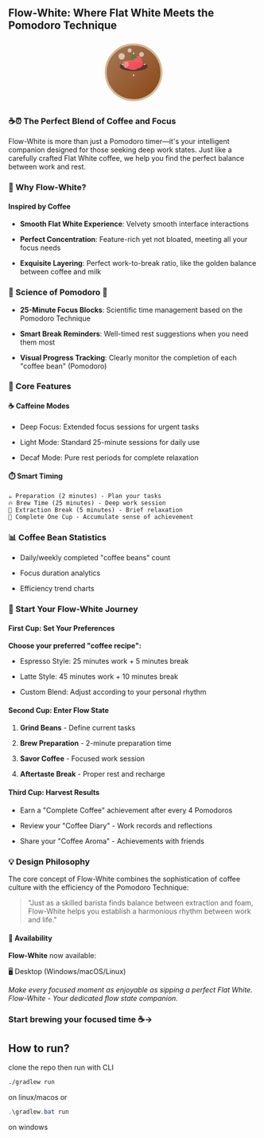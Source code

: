 ## **Flow-White**: Where Flat White Meets the Pomodoro Technique

<div align="center">
<svg width="128" height="128" viewBox="0 0 16 16" xmlns="http://www.w3.org/2000/svg">
    <defs>
        <linearGradient id="coffeeGradient" x1="0%" y1="0%" x2="100%" y2="100%">
            <stop offset="0%" stop-color="#A67B5B"/>
            <stop offset="100%" stop-color="#8B4513"/>
        </linearGradient>
        <linearGradient id="tomatoGradient" x1="0%" y1="0%" x2="100%" y2="100%">
            <stop offset="0%" stop-color="#FF6B6B"/>
            <stop offset="100%" stop-color="#FF4757"/>
        </linearGradient>
    </defs>
    <circle cx="8" cy="8" r="7" fill="url(#coffeeGradient)" stroke="#D4B896" stroke-width="0.5"/>
    <ellipse cx="8" cy="6.5" rx="3.5" ry="1.2" fill="#4A2C2A" opacity="0.8"/>
    <path d="M 8,5
           C 9,3 10,4 10,5
           C 11,6 10,7 9,7
           C 8,8 7,7 6,7
           C 5,6 6,5 7,5
           Z"
          fill="url(#tomatoGradient)"
          opacity="0.9"/>
    <path d="M 7,4.5
           L 8,3
           L 9,4.5
           Z"
          fill="#2E8B57"
          opacity="0.8"/>
    <g opacity="0.6">
        <circle cx="5" cy="4" r="0.8" fill="#FFFFFF"/>
        <circle cx="10" cy="3.5" r="0.6" fill="#FFFFFF"/>
        <circle cx="7" cy="2.5" r="0.5" fill="#FFFFFF"/>
    </g>
    <g stroke="#FFFFFF" stroke-width="0.3" opacity="0.7">
        <line x1="8" y1="3" x2="8" y2="3.5"/>
        <line x1="11" y1="6" x2="10.5" y2="6"/>
        <line x1="8" y1="9" x2="8" y2="8.5"/>
        <line x1="5" y1="6" x2="5.5" y2="6"/>
    </g>
    <circle cx="6" cy="6" r="0.8" fill="#FFFFFF" opacity="0.3"/>
</svg>
</div>

### ☕⏰ The Perfect Blend of Coffee and Focus

Flow-White is more than just a Pomodoro timer—it's your intelligent companion designed for those seeking deep work states. Just like a carefully crafted Flat White coffee, we help you find the perfect balance between work and rest.

### 🌟 Why Flow-White?
#### Inspired by Coffee 
- **Smooth Flat White Experience**: Velvety smooth interface interactions

- **Perfect Concentration**: Feature-rich yet not bloated, meeting all your focus needs

- **Exquisite Layering**: Perfect work-to-break ratio, like the golden balance between coffee and milk

### 🍅 Science of Pomodoro 🍅
- **25-Minute Focus Blocks**: Scientific time management based on the Pomodoro Technique

- **Smart Break Reminders**: Well-timed rest suggestions when you need them most

- **Visual Progress Tracking**: Clearly monitor the completion of each "coffee bean" (Pomodoro)

### 🎯 Core Features
#### ☕ Caffeine Modes
- Deep Focus: Extended focus sessions for urgent tasks

- Light Mode: Standard 25-minute sessions for daily use

- Decaf Mode: Pure rest periods for complete relaxation

#### ⏱️ Smart Timing
```text
☕ Preparation (2 minutes) - Plan your tasks
🔥 Brew Time (25 minutes) - Deep work session
🔄 Extraction Break (5 minutes) - Brief relaxation
🎯 Complete One Cup - Accumulate sense of achievement
```

### 📊 Coffee Bean Statistics
- Daily/weekly completed "coffee beans" count

- Focus duration analytics

- Efficiency trend charts

### 🚀 Start Your Flow-White Journey
#### First Cup: Set Your Preferences
**Choose your preferred "coffee recipe":**

- Espresso Style: 25 minutes work + 5 minutes break

- Latte Style: 45 minutes work + 10 minutes break

- Custom Blend: Adjust according to your personal rhythm

#### Second Cup: Enter Flow State
1. **Grind Beans** - Define current tasks

2. **Brew Preparation** - 2-minute preparation time

3. **Savor Coffee** - Focused work session

4. **Aftertaste Break** - Proper rest and recharge

#### Third Cup: Harvest Results
- Earn a "Complete Coffee" achievement after every 4 Pomodoros

- Review your "Coffee Diary" - Work records and reflections

- Share your "Coffee Aroma" - Achievements with friends

### 💡 Design Philosophy
The core concept of Flow-White combines the sophistication of coffee culture with the efficiency of the Pomodoro Technique:

> "Just as a skilled barista finds balance between extraction and foam,
Flow-White helps you establish a harmonious rhythm between work and life."

#### 📱 Availability
**Flow-White** now available:

🖥️ Desktop (Windows/macOS/Linux)

*Make every focused moment as enjoyable as sipping a perfect Flat White.
Flow-White - Your dedicated flow state companion.*

### Start brewing your focused time ☕→

## How to run?
clone the repo then run with CLI 
```bash
./gradlew run
```
on linux/macos or
```powershell
.\gradlew.bat run
```
on windows